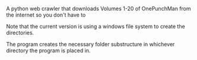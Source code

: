 A python web crawler that downloads Volumes 1-20 of OnePunchMan from the internet so you don't have to 

Note that the current version is using a windows file system to create the directories.

The program creates the necessary folder substructure in whichever directory the program is placed in. 

